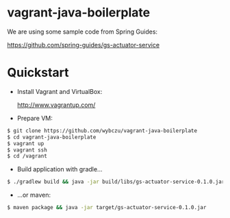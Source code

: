 vagrant-java-boilerplate
========================

We are using some sample code from Spring Guides:

https://github.com/spring-guides/gs-actuator-service

Quickstart
==========

* Install Vagrant and VirtualBox:

  http://www.vagrantup.com/

* Prepare VM:

```sh
$ git clone https://github.com/wybczu/vagrant-java-boilerplate
$ cd vagrant-java-boilerplate
$ vagrant up
$ vagrant ssh
$ cd /vagrant
```

* Build application with gradle...

```sh
$ ./gradlew build && java -jar build/libs/gs-actuator-service-0.1.0.jar
```

* ...or maven:

```sh
$ maven package && java -jar target/gs-actuator-service-0.1.0.jar
```

